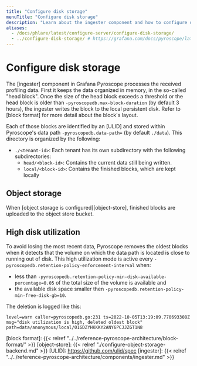 ```yaml
---
title: "Configure disk storage"
menuTitle: "Configure disk storage"
description: "Learn about the ingester component and how to configure disk storage for Pyroscope."
aliases:
  - /docs/phlare/latest/configure-server/configure-disk-storage/
  - ../configure-disk-storage/ # https://grafana.com/docs/pyroscope/latest/configure-server/configure-disk-storage/
---
```


# Configure disk storage

The [ingester] component in Grafana Pyroscope processes the received profiling data.
First it keeps the data organized in memory, in the so-called "head block".
Once the size of the head block exceeds a threshold or the head block is older than
`-pyroscopedb.max-block-duration` (by default 3 hours), the ingester writes
the block to the local persistent disk.
Refer to [block format] for more detail about the block's layout.

Each of those blocks are identified by an [ULID] and stored
within Pyroscope's data path `-pyroscopedb.data-path=` (by default
`./data`).
This directory is organized by the following:

* `./<tenant-id>`: Each tenant has its own subdirectory with the following subdirectories:
   * `head/<block-id>`: Contains the current data still being written.
   * `local/<block-id>`: Contains the finished blocks, which are kept locally

## Object storage

When [object storage is configured][object-store], finished blocks are
uploaded to the object store bucket.

## High disk utilization

To avoid losing the most recent data, Pyroscope removes the oldest blocks
when it detects that the volume on which the data path is located is close to
running out of disk.
This high utilization mode is active every
`-pyroscopedb.retention-policy-enforcement-interval` when:

* less than `-pyroscopedb.retention-policy-min-disk-available-percentage=0.05` of the total size of the volume is available and
* the available disk space smaller then `-pyroscopedb.retention-policy-min-free-disk-gb=10`.

The deletion is logged like this:

```
level=warn caller=pyroscopedb.go:231 ts=2022-10-05T13:19:09.770693308Z msg="disk utilization is high, deleted oldest block" path=data/anonymous/local/01GDZYHKKKY2ANY6PCJJZGT1N8
```

[block format]: {{< relref "../../reference-pyroscope-architecture/block-format/" >}}
[object-store]: {{< relref "./configure-object-storage-backend.md" >}}
[ULID]: https://github.com/ulid/spec
[ingester]: {{< relref "../../reference-pyroscope-architecture/components/ingester.md" >}}
